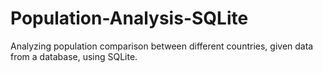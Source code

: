 # Population-Analysis-SQLite
Analyzing population comparison between different countries, given data from a database, using SQLite.
